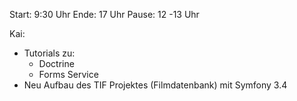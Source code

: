Start: 9:30 Uhr
Ende: 17 Uhr
Pause: 12 -13 Uhr

Kai:
- Tutorials zu:
  - Doctrine
  - Forms Service
- Neu Aufbau des TIF Projektes (Filmdatenbank) mit Symfony 3.4
